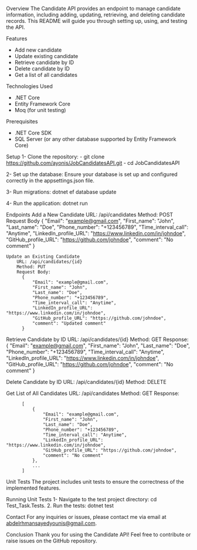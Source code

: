 Overview
The Candidate API provides an endpoint to manage candidate information, including adding, updating, retrieving, and deleting candidate records. 
This README will guide you through setting up, using, and testing the API.

Features
 - Add new candidate
 - Update existing candidate
 - Retrieve candidate by ID
 - Delete candidate by ID
 - Get a list of all candidates
   
Technologies Used
 - .NET Core
 - Entity Framework Core
 - Moq (for unit testing)
   
Prerequisites
 - .NET Core SDK
 - SQL Server (or any other database supported by Entity Framework Core)

Setup
 1- Clone the repository:
    - git clone https://github.com/ayonis/JobCandidatesAPI.git
    - cd JobCandidatesAPI
    
 2- Set up the database:
    Ensure your database is set up and configured correctly in the appsettings.json file.

 3- Run migrations:
    dotnet ef database update

 4- Run the application:
    dotnet run

Endpoints
    Add a New Candidate
        URL: /api/candidates
        Method: POST
        Request Body
          {
                "Email": "example@gmail.com",
                "First_name": "John",
                "Last_name": "Doe",
                "Phone_number": "+123456789",
                "Time_interval_call": "Anytime",
                "LinkedIn_profile_URL": "https://www.linkedin.com/in/johndoe",
                "GitHub_profile_URL": "https://github.com/johndoe",
                "comment": "No comment"
            }

    Update an Existing Candidate
        URL: /api/candidates/{id}
        Method: PUT
        Request Body:
          {
              "Email": "example@gmail.com",
              "First_name": "John",
              "Last_name": "Doe",
              "Phone_number": "+123456789",
              "Time_interval_call": "Anytime",
              "LinkedIn_profile_URL": "https://www.linkedin.com/in/johndoe",
              "GitHub_profile_URL": "https://github.com/johndoe",
              "comment": "Updated comment"
          }

   Retrieve Candidate by ID
        URL: /api/candidates/{id}
        Method: GET
        Response:       
          {
              "Email": "example@gmail.com",
              "First_name": "John",
              "Last_name": "Doe",
              "Phone_number": "+123456789",
              "Time_interval_call": "Anytime",
              "LinkedIn_profile_URL": "https://www.linkedin.com/in/johndoe",
              "GitHub_profile_URL": "https://github.com/johndoe",
              "comment": "No comment"
          }

  Delete Candidate by ID
        URL: /api/candidates/{id}
        Method: DELETE
        
  Get List of All Candidates
        URL: /api/candidates
        Method: GET
        Response:
    
          [
              {
                  "Email": "example@gmail.com",
                  "First_name": "John",
                  "Last_name": "Doe",
                  "Phone_number": "+123456789",
                  "Time_interval_call": "Anytime",
                  "LinkedIn_profile_URL": "https://www.linkedin.com/in/johndoe",
                  "GitHub_profile_URL": "https://github.com/johndoe",
                  "comment": "No comment"
              },
              ...
          ]
          
Unit Tests
  The project includes unit tests to ensure the correctness of the implemented features.

Running Unit Tests
  1- Navigate to the test project directory: 
    cd Test_Task.Tests.
  2. Run the tests:
    dotnet test

Contact
   For any inquiries or issues, please contact me via email at abdelrhmansayedyounis@gmail.com.

Conclusion
Thank you for using the Candidate API! Feel free to contribute or raise issues on the GitHub repository.





    
